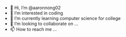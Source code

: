 - 👋 Hi, I’m @aaronnong02
- 👀 I’m interested in coding
- 🌱 I’m currently learning computer science for college
- 💞️ I’m looking to collaborate on ...
- 📫 How to reach me ...

<!---
aaronnong02/aaronnong02 is a ✨ special ✨ repository because its `README.md` (this file) appears on your GitHub profile.
You can click the Preview link to take a look at your changes.
--->
